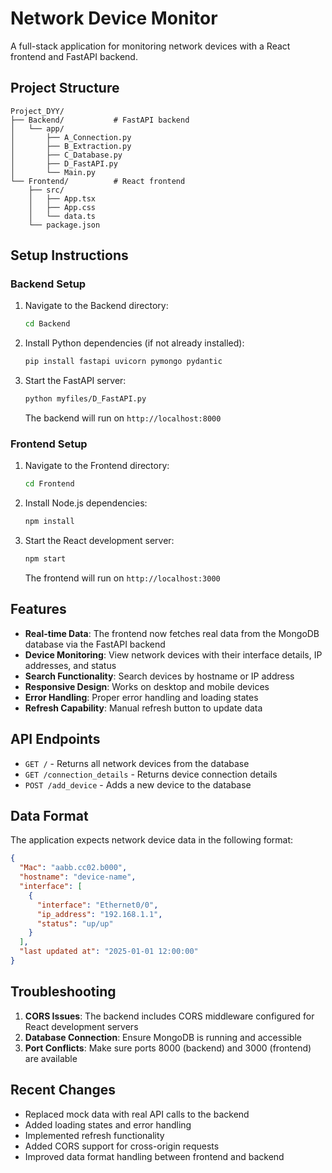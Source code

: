 # Network Device Monitor

A full-stack application for monitoring network devices with a React frontend and FastAPI backend.

## Project Structure

```
Project_DYY/
├── Backend/           # FastAPI backend
│   └── app/
│       ├── A_Connection.py
│       ├── B_Extraction.py
│       ├── C_Database.py
│       ├── D_FastAPI.py
│       └── Main.py
└── Frontend/          # React frontend
    ├── src/
    │   ├── App.tsx
    │   ├── App.css
    │   └── data.ts
    └── package.json
```

## Setup Instructions

### Backend Setup

1. Navigate to the Backend directory:
   ```bash
   cd Backend
   ```

2. Install Python dependencies (if not already installed):
   ```bash
   pip install fastapi uvicorn pymongo pydantic
   ```

3. Start the FastAPI server:
   ```bash
   python myfiles/D_FastAPI.py
   ```

   The backend will run on `http://localhost:8000`

### Frontend Setup

1. Navigate to the Frontend directory:
   ```bash
   cd Frontend
   ```

2. Install Node.js dependencies:
   ```bash
   npm install
   ```

3. Start the React development server:
   ```bash
   npm start
   ```

   The frontend will run on `http://localhost:3000`

## Features

- **Real-time Data**: The frontend now fetches real data from the MongoDB database via the FastAPI backend
- **Device Monitoring**: View network devices with their interface details, IP addresses, and status
- **Search Functionality**: Search devices by hostname or IP address
- **Responsive Design**: Works on desktop and mobile devices
- **Error Handling**: Proper error handling and loading states
- **Refresh Capability**: Manual refresh button to update data

## API Endpoints

- `GET /` - Returns all network devices from the database
- `GET /connection_details` - Returns device connection details
- `POST /add_device` - Adds a new device to the database

## Data Format

The application expects network device data in the following format:

```json
{
  "Mac": "aabb.cc02.b000",
  "hostname": "device-name",
  "interface": [
    {
      "interface": "Ethernet0/0",
      "ip_address": "192.168.1.1",
      "status": "up/up"
    }
  ],
  "last updated at": "2025-01-01 12:00:00"
}
```

## Troubleshooting

1. **CORS Issues**: The backend includes CORS middleware configured for React development servers
2. **Database Connection**: Ensure MongoDB is running and accessible
3. **Port Conflicts**: Make sure ports 8000 (backend) and 3000 (frontend) are available

## Recent Changes

- Replaced mock data with real API calls to the backend
- Added loading states and error handling
- Implemented refresh functionality
- Added CORS support for cross-origin requests
- Improved data format handling between frontend and backend
